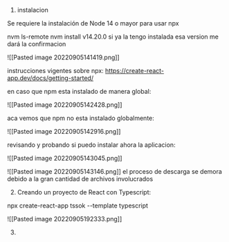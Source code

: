 1. instalacion

Se requiere la instalación de Node 14 o mayor para usar npx

nvm ls-remote
nvm install v14.20.0
si ya la tengo instalada esa version me dará la confirmacion

![[Pasted image 20220905141419.png]]

instrucciones vigentes sobre npx:
https://create-react-app.dev/docs/getting-started/

en caso que npm esta instalado de manera global:

![[Pasted image 20220905142428.png]]

aca vemos que npm no esta instalado globalmente:

![[Pasted image 20220905142916.png]]

revisando y probando si puedo instalar ahora la aplicacion:

![[Pasted image 20220905143045.png]]

![[Pasted image 20220905143146.png]]
el proceso de descarga se demora debido a la gran cantidad de archivos involucrados

2. Creando un proyecto de React con Typescript:

npx create-react-app tssok --template typescript

![[Pasted image 20220905192333.png]]

3. 